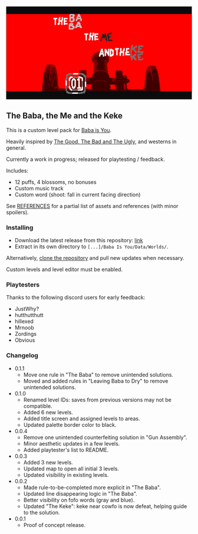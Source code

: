 ![The Baba, The Me and Keke](map.png)

## The Baba, the Me and the Keke
This is a custom level pack for [Baba is You](https://hempuli.com/baba/).

Heavily inspired by [The Good, The Bad and The Ugly](https://en.wikipedia.org/wiki/The_Good,_the_Bad_and_the_Ugly), and westerns in general.

Currently a work in progress; released for playtesting / feedback.

Includes:

* 12 puffs, 4 blossoms, no bonuses
* Custom music track
* Custom word (shoot: fall in current facing direction)

See [REFERENCES](REFERENCES.md) for a partial list of assets and references (with minor spoilers).

### Installing

- Download the latest release from this repository: [link](https://github.com/someusername6/the-baba-the-me-and-the-keke/archive/master.zip)
- Extract in its own directory to `[...]/Baba Is You/Data/Worlds/`.

Alternatively, [clone the repository](https://docs.github.com/en/github/creating-cloning-and-archiving-repositories/cloning-a-repository)
and pull new updates when necessary.

Custom levels and level editor must be enabled.

### Playtesters

Thanks to the following discord users for early feedback:

- JustWhy?
- hutthutthutt
- hillexed
- Mrnoob
- Zordings
- Obvious

### Changelog
- 0.1.1
  - Move one rule in "The Baba" to remove unintended solutions.
  - Moved and added rules in "Leaving Baba to Dry" to remove unintended solutions.
- 0.1.0
  - Renamed level IDs: saves from previous versions may not be compatible.
  - Added 6 new levels.
  - Added title screen and assigned levels to areas.
  - Updated palette border color to black.
- 0.0.4
  - Remove one unintended counterfeiting solution in "Gun Assembly".
  - Minor aesthetic updates in a few levels.
  - Added playtester's list to README.
- 0.0.3
  - Added 3 new levels.
  - Updated map to open all initial 3 levels.
  - Updated visibility in existing levels.
- 0.0.2
  - Made rule-to-be-completed more explicit in "The Baba".
  - Updated line disappearing logic in "The Baba".
  - Better visibility on fofo words (gray and blue).
  - Updated "The Keke": keke near cowfo is now defeat, helping guide to the solution.
- 0.0.1
  - Proof of concept release.

